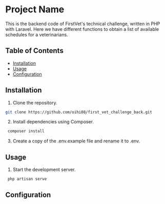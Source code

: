 # Project Name

This is the backend code of FirstVet's technical challenge, written in PHP with Laravel. Here we have different functions to obtain a list of available schedules for a veterinarians.

## Table of Contents

- [Installation](#installation)
- [Usage](#usage)
- [Configuration](#configuration)


## Installation
 1. Clone the repository.
   ```sh
   git clone https://github.com/oihi08/first_vet_challenge_back.git
   ```
 2. Install dependencies using Composer.
  ```sh
   composer install
   ```
3. Create a copy of the .env.example file and rename it to .env.


## Usage
1. Start the development server.
  ```sh
   php artisan serve
   ```


## Configuration
